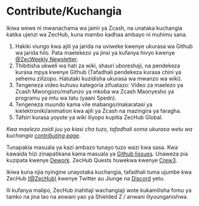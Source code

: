 # Contribute/Kuchangia

Ikiwa wewe ni mwanachama wa jamii ya Zcash, na unataka kuchangia katika ujenzi wa ZecHub, kuna mambo kadhaa ambayo ni muhimu sana.

1. Hakiki viungo kwa ajili ya jarida na uviweke kwenye ukurasa wa Github wa jarida hilo. 
Pata maelekezo ya jinsi ya kufanya hivyo kwenye [@ZecWeekly Newsletter](https://wiki.zechub.xyz/zecweekly-newsletter).
2. Thibitisha ukweli wa hati za wiki, shauri uboreshaji, na pendekeza kurasa mpya kwenye Github (Tafadhali pendekeza kurasa chini ya sehemu zilizopo. Hatutaki kuzidisha ukurasa wa mwanzo wa wiki).
3. Tengeneza video kuhusu kategoria zifuatazo:  Video za maelezo ya Zcash Mwongozo/mafunzo ya mkoba wa Zcash  Maonyesho ya programu ya mtu wa tatu (yaani Spedn).
4. Tengeneza muundo kama vile mabango/makaratasi ya kielektroniki/animation kwa ajili ya Zcash na mazingira ya faragha. 
5. Tafsiri kurasa yoyote ya wiki iliyopo kupitia ZecHub Global. 

*Kwa maelezo zaidi juu ya kiasi cha tuzo, tafadhali soma ukurasa wetu wa kuchangia [contributing page](https://github.com/ZecHub/zechub/blob/main/CONTRIBUTING.md).*

Tunapakia masuala ya kazi ambazo tunayo tuzo wazi kwa sasa.
 Kwa kawaida hizi zinapatikana kama masuala ya [Github Iissues](https://github.com/ZecHub/zechub/issues). Unaweza pia kuzipata kwenye [Dework](https://app.dework.xyz/). ZecHub Quests huwekwa kwenye [Crew3](https://zealy.io/c/zechub/questboard).

Ikiwa kuna njia nyingine unayotaka kuchangia, tafadhali tuma ujumbe kwa ZecHub [(@ZecHub)](https://twitter.com/zechub) kwenye Twitter au Jiunge na [Discord](https://discord.com/invite/zcash) yetu.

Ili kufanya malipo, ZecHub inahitaji wachangiaji wote kukamilisha fomu ya tamko na jina lao na anwani yao ya Shielded Z / anwani iliyounganishwa.
